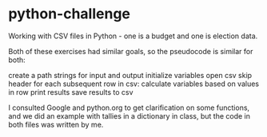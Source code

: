 # python-challenge
Working with CSV files in Python - one is a budget and one is election data.

Both of these exercises had similar goals, so the pseudocode is similar for both:

  create a path strings for input and output
  initialize variables
  open csv
    skip header
    for each subsequent row in csv:
      calculate variables based on values in row
  print results
  save results to csv

I consulted Google and python.org to get clarification on some functions, and we did an example with tallies in a dictionary in class, but the code in both files was written by me.

